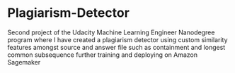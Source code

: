# Plagiarism-Detector
Second project of the Udacity Machine Learning Engineer Nanodegree program where I have created a plagiarism detector using custom similarity features amongst source and answer file such as containment and longest common subsequence further training and deploying on Amazon Sagemaker
